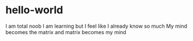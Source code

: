 # hello-world
I am total noob
I am learning but I feel like I already know so much
My mind becomes the matrix and matrix becomes my mind

